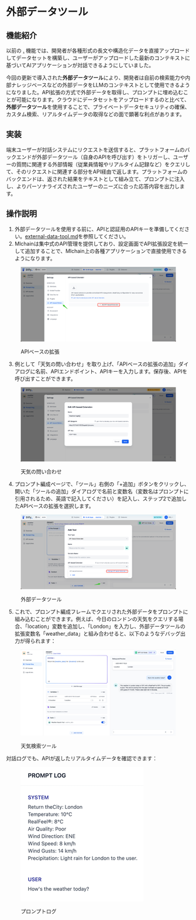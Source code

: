 # 外部データツール

## 機能紹介

以前の [.](./ "mention") 機能では、開発者が各種形式の長文や構造化データを直接アップロードしてデータセットを構築し、ユーザーがアップロードした最新のコンテキストに基づいてAIアプリケーションが対話できるようにしていました。

今回の更新で導入された**外部データツール**により、開発者は自前の検索能力や内部ナレッジベースなどの外部データをLLMのコンテキストとして使用できるようになりました。API拡張の方式で外部データを取得し、プロンプトに埋め込むことが可能になります。クラウドにデータセットをアップロードするのと比べて、**外部データツール**を使用することで、プライベートデータセキュリティの確保、カスタム検索、リアルタイムデータの取得などの面で顕著な利点があります。

## 実装

端末ユーザーが対話システムにリクエストを送信すると、プラットフォームのバックエンドが外部データツール（自身のAPIを呼び出す）をトリガーし、ユーザーの質問に関連する外部情報（従業員情報やリアルタイム記録など）をクエリして、そのリクエストに関連する部分をAPI経由で返します。プラットフォームのバックエンドは、返された結果をテキストとして組み立て、プロンプトに注入し、よりパーソナライズされたユーザーのニーズに合った応答内容を出力します。

## 操作説明

1. 外部データツールを使用する前に、APIと認証用のAPIキーを準備してください。[external-data-tool.md](../extension//api-based-extension/external_data_tool.md "mention")を参照してください。
2. Mlchainは集中式のAPI管理を提供しており、設定画面でAPI拡張設定を統一して追加することで、Mlchain上の各種アプリケーションで直接使用できるようになります。

<figure><img src="../../.gitbook/assets/api_based.png" alt=""><figcaption><p>APIベースの拡張</p></figcaption></figure>

3. 例として「天気の問い合わせ」を取り上げ、「APIベースの拡張の追加」ダイアログに名前、APIエンドポイント、APIキーを入力します。保存後、APIを呼び出すことができます。

<figure><img src="../../.gitbook/assets/weather inquiry.png" alt=""><figcaption><p>天気の問い合わせ</p></figcaption></figure>

4. プロンプト編成ページで、「ツール」右側の「+追加」ボタンをクリックし、開いた「ツールの追加」ダイアログで名前と変数名（変数名はプロンプトに引用されるため、英語で記入してください）を記入し、ステップ2で追加したAPIベースの拡張を選択します。

<figure><img src="../../.gitbook/assets/api_based_extension1.png" alt=""><figcaption><p>外部データツール</p></figcaption></figure>

5. これで、プロンプト編成フレームでクエリされた外部データをプロンプトに組み込むことができます。例えば、今日のロンドンの天気をクエリする場合、「location」変数を追加し、「London」を入力し、外部データツールの拡張変数名「weather_data」と組み合わせると、以下のようなデバッグ出力が得られます：

<figure><img src="../../.gitbook/assets/Weather_search_tool.jpeg" alt=""><figcaption><p>天気検索ツール</p></figcaption></figure>

対話ログでも、APIが返したリアルタイムデータを確認できます：

<figure><img src="../../.gitbook/assets/log.jpeg" alt="" width="335"><figcaption><p>プロンプトログ</p></figcaption></figure>